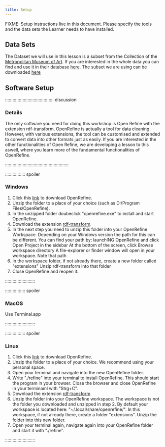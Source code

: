 ```yaml
---
title: Setup
---
```


FIXME: Setup instructions live in this document. Please specify the tools and
the data sets the Learner needs to have installed.

## Data Sets

The Dataset we will use in this lesson is a subset from the Collection of the [Metropolitan Museum of Art](https://www.metmuseum.org/de). If you are interested in the whole data you can find and use it in their database [here](https://www.metmuseum.org/de/art/collection). The subset we are using can be downloaded [here]()

## Software Setup

::::::::::::::::::::::::::::::::::::::: discussion

### Details

The only software you need for doing this workshop is Open Refine with the extension rdf-transform. OpenRefine is actually a tool for data cleaning. However, with various extensions, the tool can be customised and extended to convert data into other formats just as easily. If you are interested in the other functionalities of Open Refine, we are developing a lesson to this aswell, where you learn more of the fundamental functionalities of OpenRefine. 

:::::::::::::::::::::::::::::::::::::::::::::::::::

:::::::::::::::: spoiler

### Windows

1. Click this [link](https://openrefine.org/post_download?version=3.9-beta1&platform=linux) to download OpenRefine. 
2. Unzip the folder to a place of your choice (such as D:\Program Files\OpenRefine).
3. In the unzipped folder doubeclick "openrefine.exe" to install and start OpenRefine. 
4. Download the extension [rdf-transform](https://github.com/AtesComp/rdf-transform/releases/download/v2.2.4/rdf-transform-2.2.4.zip).
5. In the next step you need to unzip this folder into your OpenRefine Workspace. Depending on your Windows version the path for this can be different. You can find your path by: 
launchING OpenRefine and click Open Project in the sidebar
At the bottom of the screen, click Browse workspace directory
A file-explorer or finder window will open in your workspace. Note that path
6. In the workspace folder, if not already there, create a new folder called "extensions" Unzip rdf-transform into that folder
7. Close OpenRefine and reopen it.




::::::::::::::::::::::::

:::::::::::::::: spoiler

### MacOS

Use Terminal.app

::::::::::::::::::::::::


:::::::::::::::: spoiler

### Linux

1. Click this [link](https://openrefine.org/post_download?version=3.9-beta1&platform=linux) to download OpenRefine. 
2. Unzip the folder to a place of your choice. We recommend using your personal space.
3. Open your terminal and navigate into the new OpenRefine folder.
4. Write "./refine" into your terminal to install OpenRefine. This should start the program in your browser. Close the browser and close OpenRefine in your terminaml with "Strg+C".
5. Download the extension [rdf-transform](https://github.com/AtesComp/rdf-transform/releases/download/v2.2.4/rdf-transform-2.2.4.zip).
6. Unzip the folder into your OpenRefine workspace. The workspace is not the folder you downloaded and unzipped in step 2. By default your workspace is located here: "~/.local/share/openrefine/". In this workspace, if not already there, create a folder "extensions". Unzip the folder into this new folder.
7. Open your terminal again, navigate again into your OpenRefine folder and start it with "./refine".

::::::::::::::::::::::::
